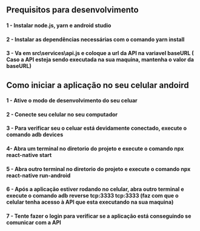## Prequisitos para desenvolvimento

#### 1 - Instalar node.js, yarn e android studio
#### 2 - Instalar as dependências necessárias com o comando yarn install
#### 3 - Va em src\services\api.js e coloque a url da API na variavel baseURL ( Caso a API esteja sendo executada na sua maquina, mantenha o valor da baseURL)

## Como iniciar a aplicação no seu celular andoird

#### 1 - Ative o modo de desenvolvimento do seu celuar
#### 2 - Conecte seu celular no seu computador
#### 3 - Para verificar seu o celuar está devidamente conectado, execute o comando adb devices
#### 4- Abra um terminal no diretorio do projeto e execute o comando npx react-native start
#### 5 - Abra outro terminal no diretorio do projeto e execute o comando npx react-native run-android
#### 6 - Após a aplicação estiver rodando no celular, abra outro terminal e execute o comando adb reverse tcp:3333 tcp:3333 (faz com que o celular tenha acesso à API que esta executando na sua maquina)
#### 7 - Tente fazer o login para verificar se a aplicação está conseguindo se comunicar com a API
